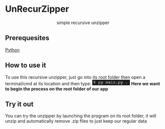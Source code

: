 # UnRecurZipper
<p align="center">simple recursive unzipper</p>

## Prerequesites
<a href="https://realpython.com/installing-python/">Python</a>

## How to use it
To use this recursive unzipper, just go into its root folder then open a terminal/cmd at its location and then type:
<img src="./img/consoleArgs.png">
<b>Here we want to begin the process on the root folder of our app</b>


## Try it out

You can try the unzipper by launching the program on its root folder, it will unzip and automatically remove .zip files to just keep our regular data
